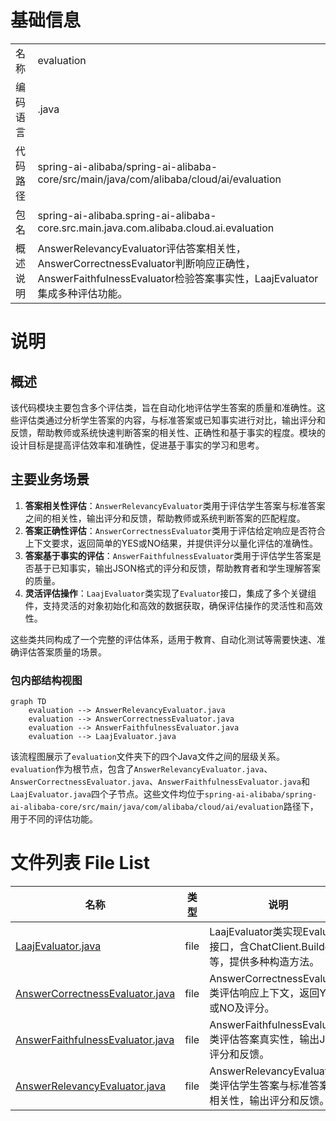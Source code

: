 # 基础信息

|      |      |
|------|------|
| 名称 | evaluation |
| 编码语言 | .java |
| 代码路径 | spring-ai-alibaba/spring-ai-alibaba-core/src/main/java/com/alibaba/cloud/ai/evaluation |
| 包名 | spring-ai-alibaba.spring-ai-alibaba-core.src.main.java.com.alibaba.cloud.ai.evaluation |
| 概述说明 | AnswerRelevancyEvaluator评估答案相关性，AnswerCorrectnessEvaluator判断响应正确性，AnswerFaithfulnessEvaluator检验答案事实性，LaajEvaluator集成多种评估功能。 |

# 说明

## 概述
该代码模块主要包含多个评估类，旨在自动化地评估学生答案的质量和准确性。这些评估类通过分析学生答案的内容，与标准答案或已知事实进行对比，输出评分和反馈，帮助教师或系统快速判断答案的相关性、正确性和基于事实的程度。模块的设计目标是提高评估效率和准确性，促进基于事实的学习和思考。

## 主要业务场景
1. **答案相关性评估**：`AnswerRelevancyEvaluator`类用于评估学生答案与标准答案之间的相关性，输出评分和反馈，帮助教师或系统判断答案的匹配程度。
2. **答案正确性评估**：`AnswerCorrectnessEvaluator`类用于评估给定响应是否符合上下文要求，返回简单的YES或NO结果，并提供评分以量化评估的准确性。
3. **答案基于事实的评估**：`AnswerFaithfulnessEvaluator`类用于评估学生答案是否基于已知事实，输出JSON格式的评分和反馈，帮助教育者和学生理解答案的质量。
4. **灵活评估操作**：`LaajEvaluator`类实现了`Evaluator`接口，集成了多个关键组件，支持灵活的对象初始化和高效的数据获取，确保评估操作的灵活性和高效性。

这些类共同构成了一个完整的评估体系，适用于教育、自动化测试等需要快速、准确评估答案质量的场景。


### 包内部结构视图

```mermaid
graph TD
    evaluation --> AnswerRelevancyEvaluator.java
    evaluation --> AnswerCorrectnessEvaluator.java
    evaluation --> AnswerFaithfulnessEvaluator.java
    evaluation --> LaajEvaluator.java
```

该流程图展示了`evaluation`文件夹下的四个Java文件之间的层级关系。`evaluation`作为根节点，包含了`AnswerRelevancyEvaluator.java`、`AnswerCorrectnessEvaluator.java`、`AnswerFaithfulnessEvaluator.java`和`LaajEvaluator.java`四个子节点。这些文件均位于`spring-ai-alibaba/spring-ai-alibaba-core/src/main/java/com/alibaba/cloud/ai/evaluation`路径下，用于不同的评估功能。

# 文件列表 File List

| 名称   | 类型  | 说明 |
|-------|------|-------------|
| [LaajEvaluator.java](LaajEvaluator.md) | file | LaajEvaluator类实现Evaluator接口，含ChatClient.Builder等，提供多种构造方法。 |
| [AnswerCorrectnessEvaluator.java](AnswerCorrectnessEvaluator.md) | file | AnswerCorrectnessEvaluator类评估响应上下文，返回YES或NO及评分。 |
| [AnswerFaithfulnessEvaluator.java](AnswerFaithfulnessEvaluator.md) | file | AnswerFaithfulnessEvaluator类评估答案真实性，输出JSON评分和反馈。 |
| [AnswerRelevancyEvaluator.java](AnswerRelevancyEvaluator.md) | file | AnswerRelevancyEvaluator类评估学生答案与标准答案的相关性，输出评分和反馈。 |


